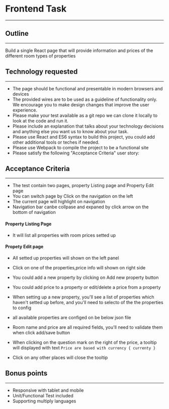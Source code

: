 # Frontend Task
---

## Outline
---
Build a single React page that will provide information and prices of the different room types of properties

## Technology requested
---

- The page should be functional and presentable in modern browsers and devices
- The provided wires are to be used as a guideline of functionality only. We encourage you to make design changes that improve the user experience.
- Please make your test available as a git repo we can clone it locally to look at the code and run it.
- Please include an explanation that talks about your technology decisions and anything else you want us to know about your task.
- Please use React and ES6 syntax to build this project, you could add other additional tools or teches if needed. 
- Please use Webpack to compile the project to be a functional site
- Please satisfy the following "Acceptance Criteria" user story:

## Acceptance Criteria
---
- The test contain two pages, property Listing page and Property Edit page
- You can switch page by Click on the navigation on the left
- The current page will highlight on navigation
- Navigation bar canbe collpase and expaned by click arrow on the bottom of navigation

#### Property Listing Page

- It will list all properties with room prices setted up

#### Propety Edit page

- All setted up properties will shown on the left panel
- Click on one of the properties,price info will shown on right side
- You could add a new property by clicking on Add new property button
- You could add price to a property or edit/delete a price from a property
- When setting up a new property, you'll see a list of properties which haven't setted up before, and you'll need to selecto of the the properties to config
- all available properties are configed on be below json file
- Room name and price are all required fields, you'll need to validate them when click add/save button
- When clicking on the question mark on the right of the price, a tooltip will displayed with text `Price are based with currency { currenty }`

- Click on any other places will close the tooltip 


## Bonus points
---

- Responsive with tablet and mobile
- Unit/Functional Test included
- Supporting multiply languages 